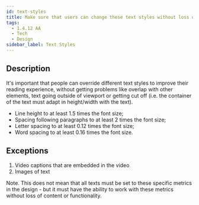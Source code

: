 ```yaml
---
id: text-styles
title: Make sure that users can change these text styles without loss of content or functionality
tags:
  - 1.4.12 AA
  - Tech
  - Design
sidebar_label: Text Styles
---
```


## Description

It's important that people can override different text styles to improve their reading experience, without getting problems like overlap with other elements, text going outside of viewport or getting cut off (i.e. the container of the text must adapt in height/width with the text).

- Line height to at least 1.5 times the font size;
- Spacing following paragraphs to at least 2 times the font size;
- Letter spacing to at least 0.12 times the font size;
- Word spacing to at least 0.16 times the font size.

## Exceptions

1. Video captions that are embedded in the video
2. Images of text

Note. This does not mean that all texts must be set to these specific metrics in the design - but it must have the ability to work with these metrics without loss of content or functionality.
